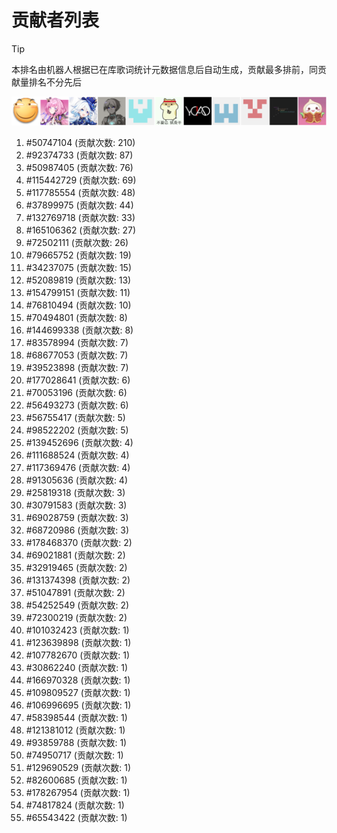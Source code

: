 # 贡献者列表

> [!TIP]
> 本排名由机器人根据已在库歌词统计元数据信息后自动生成，贡献最多排前，同贡献量排名不分先后

![贡献者头像画廊](./CONTRIBUTORS.svg)

1. #50747104 (贡献次数: 210)
2. #92374733 (贡献次数: 87)
3. #50987405 (贡献次数: 76)
4. #115442729 (贡献次数: 69)
5. #117785554 (贡献次数: 48)
6. #37899975 (贡献次数: 44)
7. #132769718 (贡献次数: 33)
8. #165106362 (贡献次数: 27)
9. #72502111 (贡献次数: 26)
10. #79665752 (贡献次数: 19)
11. #34237075 (贡献次数: 15)
12. #52089819 (贡献次数: 13)
13. #154799151 (贡献次数: 11)
14. #76810494 (贡献次数: 10)
15. #70494801 (贡献次数: 8)
16. #144699338 (贡献次数: 8)
17. #83578994 (贡献次数: 7)
18. #68677053 (贡献次数: 7)
19. #39523898 (贡献次数: 7)
20. #177028641 (贡献次数: 6)
21. #70053196 (贡献次数: 6)
22. #56493273 (贡献次数: 6)
23. #56755417 (贡献次数: 5)
24. #98522202 (贡献次数: 5)
25. #139452696 (贡献次数: 4)
26. #111688524 (贡献次数: 4)
27. #117369476 (贡献次数: 4)
28. #91305636 (贡献次数: 4)
29. #25819318 (贡献次数: 3)
30. #30791583 (贡献次数: 3)
31. #69028759 (贡献次数: 3)
32. #68720986 (贡献次数: 3)
33. #178468370 (贡献次数: 2)
34. #69021881 (贡献次数: 2)
35. #32919465 (贡献次数: 2)
36. #131374398 (贡献次数: 2)
37. #51047891 (贡献次数: 2)
38. #54252549 (贡献次数: 2)
39. #72300219 (贡献次数: 2)
40. #101032423 (贡献次数: 1)
41. #123639898 (贡献次数: 1)
42. #107782670 (贡献次数: 1)
43. #30862240 (贡献次数: 1)
44. #166970328 (贡献次数: 1)
45. #109809527 (贡献次数: 1)
46. #106996695 (贡献次数: 1)
47. #58398544 (贡献次数: 1)
48. #121381012 (贡献次数: 1)
49. #93859788 (贡献次数: 1)
50. #74950717 (贡献次数: 1)
51. #129690529 (贡献次数: 1)
52. #82600685 (贡献次数: 1)
53. #178267954 (贡献次数: 1)
54. #74817824 (贡献次数: 1)
55. #65543422 (贡献次数: 1)
